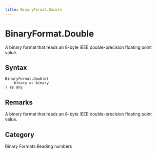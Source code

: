 ```yaml
---
title: BinaryFormat.Double
---
```


# BinaryFormat.Double


A binary format that reads an 8-byte IEEE double-precision floating point value.


## Syntax

```powerquery
BinaryFormat.Double(
    binary as binary
) as any
```


## Remarks

A binary format that reads an 8-byte IEEE double-precision floating point value.



## Category
Binary Formats.Reading numbers
